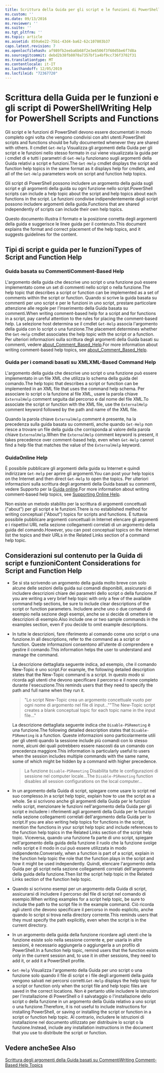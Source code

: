 ```yaml
---
title: Scrittura della Guida per gli script e le funzioni di PowerShell | Microsoft Docs
ms.custom: ''
ms.date: 09/13/2016
ms.reviewer: ''
ms.suite: ''
ms.tgt_pltfrm: ''
ms.topic: article
ms.assetid: 859a6e22-75b1-43d4-ba62-62c107803b37
caps.latest.revision: 7
ms.openlocfilehash: af989fb2eeba6b68f2e3e6506f3f60d5be6f7d8a
ms.sourcegitcommit: debd2b38fb8070a7357bf1a4bf9cc736f3702f31
ms.translationtype: MT
ms.contentlocale: it-IT
ms.lasthandoff: 12/05/2019
ms.locfileid: "72367720"
---
```

# <a name="writing-help-for-powershell-scripts-and-functions"></a><span data-ttu-id="b23de-102">Scrittura della Guida per le funzioni e gli script di PowerShell</span><span class="sxs-lookup"><span data-stu-id="b23de-102">Writing Help for PowerShell Scripts and Functions</span></span>

<span data-ttu-id="b23de-103">Gli script e le funzioni di PowerShell devono essere documentati in modo completo ogni volta che vengono condivisi con altri utenti.</span><span class="sxs-lookup"><span data-stu-id="b23de-103">PowerShell scripts and functions should be fully documented whenever they are shared with others.</span></span>
<span data-ttu-id="b23de-104">Il cmdlet `Get-Help` Visualizza gli argomenti della Guida per gli script e le funzioni nello stesso formato in cui viene visualizzata la guida per i cmdlet di e tutti i parametri di `Get-Help` funzionano sugli argomenti della Guida relativi a script e funzioni.</span><span class="sxs-lookup"><span data-stu-id="b23de-104">The `Get-Help` cmdlet displays the script and function help topics in the same format as it displays help for cmdlets, and all of the `Get-Help` parameters work on script and function help topics.</span></span>

<span data-ttu-id="b23de-105">Gli script di PowerShell possono includere un argomento della guida sugli script e gli argomenti della guida su ogni funzione nello script.</span><span class="sxs-lookup"><span data-stu-id="b23de-105">PowerShell scripts can include a help topic about the script and help topics about each functions in the script.</span></span>
<span data-ttu-id="b23de-106">Le funzioni condivise indipendentemente dagli script possono includere argomenti della guida.</span><span class="sxs-lookup"><span data-stu-id="b23de-106">Functions that are shared independently of scripts can include their own help topics.</span></span>

<span data-ttu-id="b23de-107">Questo documento illustra il formato e la posizione corretta degli argomenti della guida e suggerisce le linee guida per il contenuto.</span><span class="sxs-lookup"><span data-stu-id="b23de-107">This document explains the format and correct placement of the help topics, and it suggests guidelines for the content.</span></span>

## <a name="types-of-script-and-function-help"></a><span data-ttu-id="b23de-108">Tipi di script e guida per le funzioni</span><span class="sxs-lookup"><span data-stu-id="b23de-108">Types of Script and Function Help</span></span>

### <a name="comment-based-help"></a><span data-ttu-id="b23de-109">Guida basata su Commenti</span><span class="sxs-lookup"><span data-stu-id="b23de-109">Comment-Based Help</span></span>
<span data-ttu-id="b23de-110">L'argomento della guida che descrive uno script o una funzione può essere implementato come un set di commenti nello script o nella funzione.</span><span class="sxs-lookup"><span data-stu-id="b23de-110">The help topic that describes a script or function can be implemented as a set of comments within the script or function.</span></span>
<span data-ttu-id="b23de-111">Quando si scrive la guida basata su commenti per uno script e per le funzioni in uno script, prestare particolare attenzione alle regole per l'inserimento della Guida basata su commenti.</span><span class="sxs-lookup"><span data-stu-id="b23de-111">When writing comment-based help for a script and for functions in a script, pay careful attention to the rules for placing the comment-based help.</span></span>
<span data-ttu-id="b23de-112">La selezione host determina se il cmdlet `Get-Help` associa l'argomento della guida con lo script o una funzione.</span><span class="sxs-lookup"><span data-stu-id="b23de-112">The placement determines whether the `Get-Help` cmdlet associates the help topic with the script or a function.</span></span>
<span data-ttu-id="b23de-113">Per ulteriori informazioni sulla scrittura degli argomenti della Guida basati su commenti, vedere [about_Comment_Based_Help](/powershell/module/microsoft.powershell.core/about/about_comment_based_help).</span><span class="sxs-lookup"><span data-stu-id="b23de-113">For more information about writing comment-based help topics, see [about_Comment_Based_Help](/powershell/module/microsoft.powershell.core/about/about_comment_based_help).</span></span>

### <a name="xml-based-command-help"></a><span data-ttu-id="b23de-114">Guida per i comandi basati su XML</span><span class="sxs-lookup"><span data-stu-id="b23de-114">XML-Based Command Help</span></span>
<span data-ttu-id="b23de-115">L'argomento della guida che descrive uno script o una funzione può essere implementato in un file XML che utilizza lo schema della guida del comando.</span><span class="sxs-lookup"><span data-stu-id="b23de-115">The help topic that describes a script or function can be implemented in an XML file that uses the command help schema.</span></span>
<span data-ttu-id="b23de-116">Per associare lo script o la funzione al file XML, usare la parola chiave `ExternalHelp` comment seguita dal percorso e dal nome del file XML.</span><span class="sxs-lookup"><span data-stu-id="b23de-116">To associate the script or function with the XML file, use the `ExternalHelp` comment keyword followed by the path and name of the XML file.</span></span>

<span data-ttu-id="b23de-117">Quando la parola chiave `ExternalHelp` comment è presente, ha la precedenza sulla guida basata su commenti, anche quando `Get-Help` non riesce a trovare un file della guida che corrisponda al valore della parola chiave `ExternalHelp`.</span><span class="sxs-lookup"><span data-stu-id="b23de-117">When the `ExternalHelp` comment keyword is present, it takes precedence over comment-based help, even when `Get-Help` cannot find a help file that matches the value of the `ExternalHelp` keyword.</span></span>

### <a name="online-help"></a><span data-ttu-id="b23de-118">Guida</span><span class="sxs-lookup"><span data-stu-id="b23de-118">Online Help</span></span>
<span data-ttu-id="b23de-119">È possibile pubblicare gli argomenti della guida su Internet e quindi indirizzare `Get-Help` per aprire gli argomenti.</span><span class="sxs-lookup"><span data-stu-id="b23de-119">You can post your help topics on the Internet and then direct `Get-Help` to open the topics.</span></span>
<span data-ttu-id="b23de-120">Per ulteriori informazioni sulla scrittura degli argomenti della Guida basati su commenti, vedere Supporto per la [Guida online](../module/supporting-online-help.md).</span><span class="sxs-lookup"><span data-stu-id="b23de-120">For more information about writing comment-based help topics, see [Supporting Online Help](../module/supporting-online-help.md).</span></span>

<span data-ttu-id="b23de-121">Non esiste un metodo stabilito per la scrittura di argomenti concettuali ("about") per gli script e le funzioni.</span><span class="sxs-lookup"><span data-stu-id="b23de-121">There is no established method for writing conceptual ("About") topics for scripts and functions.</span></span>
<span data-ttu-id="b23de-122">È tuttavia possibile pubblicare argomenti concettuali in Internet elencare gli argomenti e i rispettivi URL nella sezione collegamenti correlati di un argomento della guida del comando.</span><span class="sxs-lookup"><span data-stu-id="b23de-122">However, you can post conceptual topics on the Internet list the topics and their URLs in the Related Links section of a command help topic.</span></span>

## <a name="content-considerations-for-script-and-function-help"></a><span data-ttu-id="b23de-123">Considerazioni sul contenuto per la Guida di script e funzioni</span><span class="sxs-lookup"><span data-stu-id="b23de-123">Content Considerations for Script and Function Help</span></span>

- <span data-ttu-id="b23de-124">Se si sta scrivendo un argomento della guida molto breve con solo alcune delle sezioni della guida sui comandi disponibili, assicurarsi di includere descrizioni chiare dei parametri dello script o della funzione.</span><span class="sxs-lookup"><span data-stu-id="b23de-124">If you are writing a very brief help topic with only a few of the available command help sections, be sure to include clear descriptions of the script or function parameters.</span></span> <span data-ttu-id="b23de-125">Includere anche uno o due comandi di esempio nella sezione degli esempi, anche se si decide di omettere le descrizioni di esempio.</span><span class="sxs-lookup"><span data-stu-id="b23de-125">Also include one or two sample commands in the examples section, even if you decide to omit example descriptions.</span></span>

- <span data-ttu-id="b23de-126">In tutte le descrizioni, fare riferimento al comando come uno script o una funzione.</span><span class="sxs-lookup"><span data-stu-id="b23de-126">In all descriptions, refer to the command as a script or function.</span></span> <span data-ttu-id="b23de-127">Queste informazioni consentono all'utente di comprendere e gestire il comando.</span><span class="sxs-lookup"><span data-stu-id="b23de-127">This information helps the user to understand and manage the command.</span></span>

  <span data-ttu-id="b23de-128">La descrizione dettagliata seguente indica, ad esempio, che il comando New-Topic è uno script.</span><span class="sxs-lookup"><span data-stu-id="b23de-128">For example, the following detailed description states that the New-Topic command is a script.</span></span> <span data-ttu-id="b23de-129">In questo modo si ricorda agli utenti che devono specificare il percorso e il nome completo durante l'esecuzione.</span><span class="sxs-lookup"><span data-stu-id="b23de-129">This reminds users that they need to specify the path and full name when they run it.</span></span>

  > <span data-ttu-id="b23de-130">"Lo script New-Topic crea un argomento concettuale vuoto per ogni nome di argomento nel file di input..."</span><span class="sxs-lookup"><span data-stu-id="b23de-130">"The New-Topic script creates a blank conceptual topic for each topic name in the input file..."</span></span>

  <span data-ttu-id="b23de-131">La descrizione dettagliata seguente indica che `Disable-PSRemoting` è una funzione.</span><span class="sxs-lookup"><span data-stu-id="b23de-131">The following detailed description states that `Disable-PSRemoting` is a function.</span></span> <span data-ttu-id="b23de-132">Queste informazioni sono particolarmente utili per gli utenti quando la sessione include più comandi con lo stesso nome, alcuni dei quali potrebbero essere nascosti da un comando con precedenza maggiore.</span><span class="sxs-lookup"><span data-stu-id="b23de-132">This information is particularly useful to users when the session includes multiple commands with the same name, some of which might be hidden by a command with higher precedence.</span></span>

  > <span data-ttu-id="b23de-133">La funzione `Disable-PSRemoting` Disabilita tutte le configurazioni di sessione nel computer locale...</span><span class="sxs-lookup"><span data-stu-id="b23de-133">The `Disable-PSRemoting` function disables all session configurations on the local computer...</span></span>

- <span data-ttu-id="b23de-134">In un argomento della Guida di script, spiegare come usare lo script nel suo complesso.</span><span class="sxs-lookup"><span data-stu-id="b23de-134">In a script help topic, explain how to use the script as a whole.</span></span> <span data-ttu-id="b23de-135">Se si scrivono anche gli argomenti della Guida per le funzioni nello script, menzionare le funzioni nell'argomento della Guida per gli script e includere i riferimenti agli argomenti della Guida per le funzioni nella sezione collegamenti correlati dell'argomento della Guida per lo script.</span><span class="sxs-lookup"><span data-stu-id="b23de-135">If you are also writing help topics for functions in the script, mention the functions in your script help topic and include references to the function help topics in the Related Links section of the script help topic.</span></span> <span data-ttu-id="b23de-136">Viceversa, quando una funzione fa parte di uno script, spiegare nell'argomento della guida della funzione il ruolo che la funzione svolge nello script e il modo in cui può essere utilizzata in modo indipendente.</span><span class="sxs-lookup"><span data-stu-id="b23de-136">Conversely, when a function is part of a script, explain in the function help topic the role that the function plays in the script and how it might be used independently.</span></span> <span data-ttu-id="b23de-137">Quindi, elencare l'argomento della Guida per gli script nella sezione collegamenti correlati dell'argomento della guida della funzione.</span><span class="sxs-lookup"><span data-stu-id="b23de-137">Then list the script help topic in the Related Links section of the function help topic.</span></span>

- <span data-ttu-id="b23de-138">Quando si scrivono esempi per un argomento della Guida di script, assicurarsi di includere il percorso del file di script nel comando di esempio.</span><span class="sxs-lookup"><span data-stu-id="b23de-138">When writing examples for a script help topic, be sure to include the path to the script file in the example command.</span></span> <span data-ttu-id="b23de-139">Ciò ricorda agli utenti che devono specificare il percorso in modo esplicito, anche quando lo script si trova nella directory corrente.</span><span class="sxs-lookup"><span data-stu-id="b23de-139">This reminds users that they must specify the path explicitly, even when the script is in the current directory.</span></span>

- <span data-ttu-id="b23de-140">In un argomento della guida della funzione ricordare agli utenti che la funzione esiste solo nella sessione corrente e, per usarla in altre sessioni, è necessario aggiungerla o aggiungerla a un profilo di PowerShell.</span><span class="sxs-lookup"><span data-stu-id="b23de-140">In a function help topic, remind users that the function exists only in the current session and, to use it in other sessions, they need to add it, or add it a PowerShell profile.</span></span>

- <span data-ttu-id="b23de-141">`Get-Help` Visualizza l'argomento della Guida per uno script o una funzione solo quando il file di script e i file degli argomenti della guida vengono salvati nei percorsi corretti.</span><span class="sxs-lookup"><span data-stu-id="b23de-141">`Get-Help` displays the help topic for a script or function only when the script file and help topic files are saved in the correct locations.</span></span> <span data-ttu-id="b23de-142">Non è pertanto utile includere le istruzioni per l'installazione di PowerShell o il salvataggio o l'installazione dello script o della funzione in un argomento della Guida relativo a uno script o una funzione.</span><span class="sxs-lookup"><span data-stu-id="b23de-142">Therefore, it is not useful to include instructions for installing PowerShell, or saving or installing the script or function in a script or function help topic.</span></span> <span data-ttu-id="b23de-143">Al contrario, includere le istruzioni di installazione nel documento utilizzato per distribuire lo script o la funzione.</span><span class="sxs-lookup"><span data-stu-id="b23de-143">Instead, include any installation instructions in the document that you use to distribute the script or function.</span></span>

## <a name="see-also"></a><span data-ttu-id="b23de-144">Vedere anche</span><span class="sxs-lookup"><span data-stu-id="b23de-144">See Also</span></span>

[<span data-ttu-id="b23de-145">Scrittura degli argomenti della Guida basati su Commenti</span><span class="sxs-lookup"><span data-stu-id="b23de-145">Writing Comment-Based Help Topics</span></span>](./writing-comment-based-help-topics.md)
